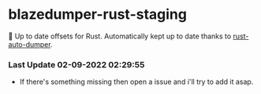 # blazedumper-rust-staging

🚀 Up to date offsets for Rust. Automatically kept up to date thanks to [rust-auto-dumper](https://github.com/Akandesh/rust-auto-dumper).


### Last Update 02-09-2022 02:29:55
- If there's something missing then open a issue and i'll try to add it asap.